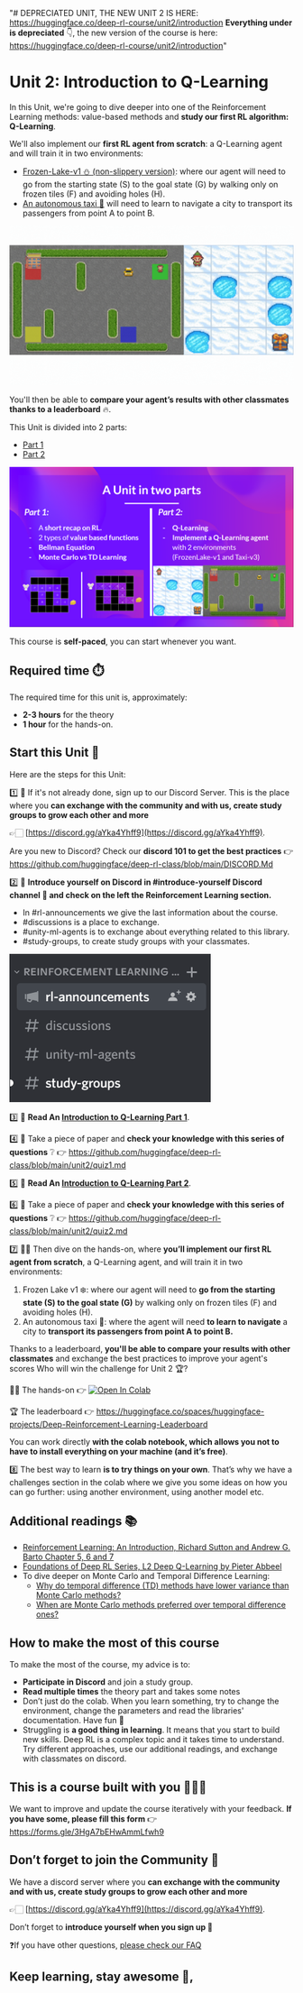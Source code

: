 "# DEPRECIATED UNIT, THE NEW UNIT 2 IS HERE: https://huggingface.co/deep-rl-course/unit2/introduction
**Everything under is depreciated** 👇, the new version of the course is here: https://huggingface.co/deep-rl-course/unit2/introduction"


# Unit 2: Introduction to Q-Learning

In this Unit, we're going to dive deeper into one of the Reinforcement Learning methods: value-based methods and **study our first RL algorithm: Q-Learning**.

We'll also implement our **first RL agent from scratch**: a Q-Learning agent and will train it in two environments:

- [Frozen-Lake-v1 ⛄ (non-slippery version)](https://www.gymlibrary.dev/environments/toy_text/frozen_lake/): where our agent will need to go from the starting state (S) to the goal state (G) by walking only on frozen tiles (F) and avoiding holes (H).
- [An autonomous taxi 🚕](https://www.gymlibrary.dev/environments/toy_text/taxi/?highlight=taxi) will need to learn to navigate a city to transport its passengers from point A to point B.

<img src="assets/img/envs.gif" alt="unit 2 environments"/>

You'll then be able to **compare your agent’s results with other classmates thanks to a leaderboard** 🔥.

This Unit is divided into 2 parts:
- [Part 1](https://huggingface.co/blog/deep-rl-q-part1)
- [Part 2](https://huggingface.co/blog/deep-rl-q-part2)

<img src="assets/img/two_parts.jpg" alt="Two parts"/>

This course is **self-paced**, you can start whenever you want.

## Required time ⏱️
The required time for this unit is, approximately:
- **2-3 hours** for the theory
- **1 hour** for the hands-on.

## Start this Unit 🚀
Here are the steps for this Unit:

1️⃣ 📝 If it's not already done, sign up to our Discord Server. This is the place where you **can exchange with the community and with us, create study groups to grow each other and more** 

👉🏻 [https://discord.gg/aYka4Yhff9](https://discord.gg/aYka4Yhff9).

Are you new to Discord? Check our **discord 101 to get the best practices** 👉 https://github.com/huggingface/deep-rl-class/blob/main/DISCORD.Md

2️⃣ 👋 **Introduce yourself on Discord in #introduce-yourself Discord channel 🤗 and check on the left the Reinforcement Learning section.**

- In #rl-announcements we give the last information about the course.
- #discussions is a place to exchange.
- #unity-ml-agents is to exchange about everything related to this library.
- #study-groups, to create study groups with your classmates.

<img src="assets/img/discord_channels.jpg" alt="Discord Channels"/>

3️⃣ 📖 **Read An [Introduction to Q-Learning Part 1](https://huggingface.co/blog/deep-rl-q-part1)**.

4️⃣ 📝 Take a piece of paper and **check your knowledge with this series of questions** ❔ 👉 https://github.com/huggingface/deep-rl-class/blob/main/unit2/quiz1.md

5️⃣ 📖 **Read An [Introduction to Q-Learning Part 2](https://huggingface.co/blog/deep-rl-q-part2)**.

6️⃣ 📝 Take a piece of paper and **check your knowledge with this series of questions** ❔ 👉 https://github.com/huggingface/deep-rl-class/blob/main/unit2/quiz2.md

7️⃣ 👩‍💻 Then dive on the hands-on, where **you’ll implement our first RL agent from scratch**, a Q-Learning agent, and will train it in two environments:
1. Frozen Lake v1 ❄️: where our agent will need to **go from the starting state (S) to the goal state (G)** by walking only on frozen tiles (F) and avoiding holes (H).
2. An autonomous taxi 🚕: where the agent will need **to learn to navigate** a city to **transport its passengers from point A to point B.**

Thanks to a leaderboard, **you'll be able to compare your results with other classmates** and exchange the best practices to improve your agent's scores Who will win the challenge for Unit 2 🏆?

👩‍💻 The hands-on 👉 [![Open In Colab](https://colab.research.google.com/assets/colab-badge.svg)](https://colab.research.google.com/github/huggingface/deep-rl-class/blob/main/unit2/unit2.ipynb)

🏆 The leaderboard 👉 https://huggingface.co/spaces/huggingface-projects/Deep-Reinforcement-Learning-Leaderboard

You can work directly **with the colab notebook, which allows you not to have to install everything on your machine (and it’s free)**.

8️⃣ The best way to learn **is to try things on your own**. That’s why we have a challenges section in the colab where we give you some ideas on how you can go further: using another environment, using another model etc.

## Additional readings 📚
- [Reinforcement Learning: An Introduction, Richard Sutton and Andrew G. Barto Chapter 5, 6 and 7](http://incompleteideas.net/book/RLbook2020.pdf)
- [Foundations of Deep RL Series, L2 Deep Q-Learning by Pieter Abbeel](https://youtu.be/Psrhxy88zww)
- To dive deeper on Monte Carlo and Temporal Difference Learning:
  - [Why do temporal difference (TD) methods have lower variance than Monte Carlo methods?](https://stats.stackexchange.com/questions/355820/why-do-temporal-difference-td-methods-have-lower-variance-than-monte-carlo-met)
  - [When are Monte Carlo methods preferred over temporal difference ones?](https://stats.stackexchange.com/questions/336974/when-are-monte-carlo-methods-preferred-over-temporal-difference-ones)

## How to make the most of this course

To make the most of the course, my advice is to:

- **Participate in Discord** and join a study group.
- **Read multiple times** the theory part and takes some notes
- Don’t just do the colab. When you learn something, try to change the environment, change the parameters and read the libraries' documentation. Have fun 🥳
- Struggling is **a good thing in learning**. It means that you start to build new skills. Deep RL is a complex topic and it takes time to understand. Try different approaches, use our additional readings, and exchange with classmates on discord.

## This is a course built with you 👷🏿‍♀️

We want to improve and update the course iteratively with your feedback. **If you have some, please fill this form** 👉 https://forms.gle/3HgA7bEHwAmmLfwh9

## Don’t forget to join the Community 📢

We have a discord server where you **can exchange with the community and with us, create study groups to grow each other and more** 

👉🏻 [https://discord.gg/aYka4Yhff9](https://discord.gg/aYka4Yhff9).

Don’t forget to **introduce yourself when you sign up 🤗**

❓If you have other questions, [please check our FAQ](https://github.com/huggingface/deep-rl-class#faq)

## Keep learning, stay awesome 🤗,
